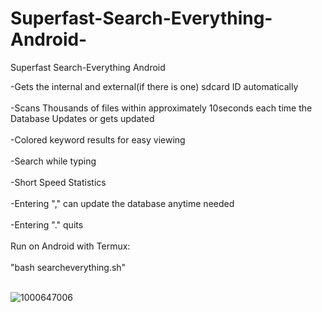 # Superfast-Search-Everything-Android-
Superfast Search-Everything Android

-Gets the internal and external(if there is one) sdcard ID automatically
<br><br>
-Scans Thousands of files within approximately 10seconds each time the Database Updates or gets updated
<br><br>
-Colored keyword results for easy viewing
<br><br>
-Search while typing
<br><br>
-Short Speed Statistics
<br><br>
-Entering "," can update the database anytime needed
<br><br>
-Entering "." quits
<br><br>
Run on Android with Termux:
<br><br>
"bash searcheverything.sh"
<br><br>

![1000647006](https://github.com/user-attachments/assets/5166abd5-dfa0-43a9-9ac7-f0483e543e77)
